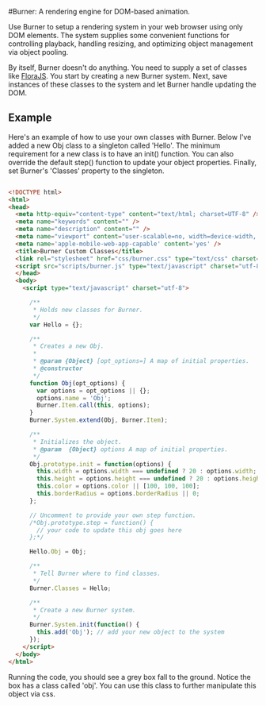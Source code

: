 #Burner: A rendering engine for DOM-based animation.

Use Burner to setup a rendering system in your web browser using only DOM elements. The system supplies some convenient functions for controlling playback, handling resizing, and optimizing object management via object pooling.

By itself, Burner doesn't do anything. You need to supply a set of classes like <a href='http://github.com/foldi/FloraJS'>FloraJS</a>. You start by creating a new Burner system. Next, save instances of these classes to the system and let Burner handle updating the DOM.

## Example

Here's an example of how to use your own classes with Burner. Below I've added a new Obj class to a singleton called 'Hello'. The minimum requirement for a new class is to have an init() function. You can also override the default step() function to update your object properties. Finally, set Burner's 'Classes' property to the singleton.

```html

<!DOCTYPE html>
<html>
<head>
  <meta http-equiv="content-type" content="text/html; charset=UTF-8" />
  <meta name="keywords" content="" />
  <meta name="description" content="" />
  <meta name="viewport" content="user-scalable=no, width=device-width, initial-scale=1.0, maximum-scale=1.0" />
  <meta name='apple-mobile-web-app-capable' content='yes' />
  <title>Burner Custom Classes</title>
  <link rel="stylesheet" href="css/burner.css" type="text/css" charset="utf-8" />
  <script src="scripts/burner.js" type="text/javascript" charset="utf-8"></script>
  </head>
  <body>
    <script type="text/javascript" charset="utf-8">

      /**
       * Holds new classes for Burner.
       */
      var Hello = {};

      /**
       * Creates a new Obj.
       *
       * @param {Object} [opt_options=] A map of initial properties.
       * @constructor
       */
      function Obj(opt_options) {
        var options = opt_options || {};
        options.name = 'Obj';
        Burner.Item.call(this, options);
      }
      Burner.System.extend(Obj, Burner.Item);

      /**
       * Initializes the object.
       * @param  {Object} options A map of initial properties.
       */
      Obj.prototype.init = function(options) {
        this.width = options.width === undefined ? 20 : options.width;
        this.height = options.height === undefined ? 20 : options.height;
        this.color = options.color || [100, 100, 100];
        this.borderRadius = options.borderRadius || 0;
      };

      // Uncomment to provide your own step function.
      /*Obj.prototype.step = function() {
        // your code to update this obj goes here
      };*/

      Hello.Obj = Obj;

      /**
       * Tell Burner where to find classes.
       */
      Burner.Classes = Hello;

      /**
       * Create a new Burner system.
       */
      Burner.System.init(function() {
        this.add('Obj'); // add your new object to the system
      });
    </script>
  </body>
</html>

```

Running the code, you should see a grey box fall to the ground. Notice the box has a class called 'obj'. You can use this class to further manipulate this object via css.

